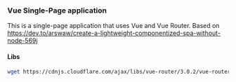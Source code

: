 ### Vue Single-Page application

This is a single-page application that uses Vue and Vue Router.
Based on <https://dev.to/arswaw/create-a-lightweight-componentized-spa-without-node-569j>

#### Libs
```bash
wget https://cdnjs.cloudflare.com/ajax/libs/vue-router/3.0.2/vue-router.js 
``` 
